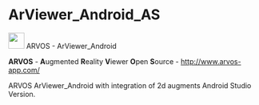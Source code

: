 # ArViewer_Android_AS

<A href="http://github.com/ARVOS-APP/"><img src="http://arvos-app.com/images/arvos_logo_rgb-weiss32.png" width=32></img></a> ARVOS - ArViewer_Android

<B>ARVOS</B> - <B>A</B>ugmented <B>R</B>eality <B>V</B>iewer <B>O</B>pen <B>S</B>ource -  http://www.arvos-app.com/

ARVOS ArViewer_Android with integration of 2d augments Android Studio Version.
